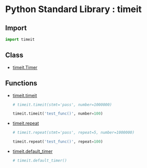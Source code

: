 Python Standard Library : timeit
================================

Import
------
```python
import timeit
```

Class
-----
- [timeit.Timer](https://docs.python.org/3/library/timeit.html#timeit.Timer)

Functions
---------
- [timeit.timeit](https://docs.python.org/3/library/timeit.html#timeit.timeit)
    ```python
    # timeit.timeit(stmt='pass', number=1000000)

    timeit.timeit('test_func()', number=100)
    ```
- [timeit.repeat](https://docs.python.org/3/library/timeit.html#timeit.repeat)
    ```python
    # timeit.repeat(stmt='pass', repeat=5, number=1000000)

    timeit.repeat('test_func()', repeat=100)
    ```
- [timeit.default_timer](https://docs.python.org/3/library/timeit.html#timeit.default_timer)
    ```python
    # timeit.default_timer()
    ```